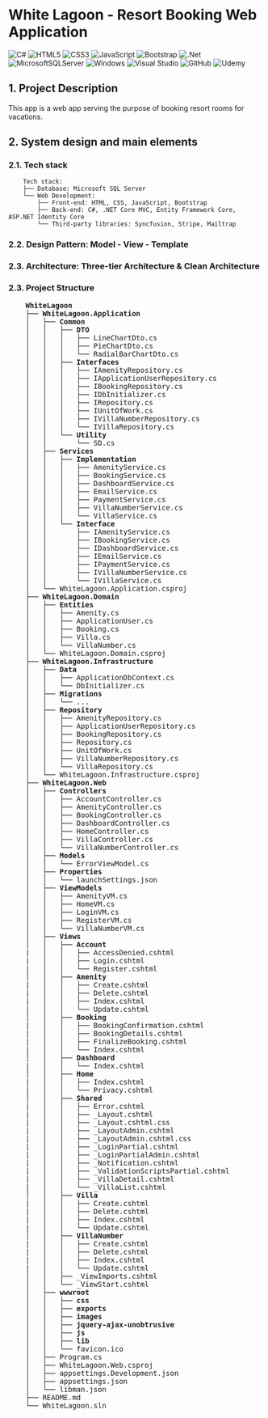 <h1> White Lagoon - Resort Booking Web Application </h1>

![C#](https://img.shields.io/badge/c%23-%23239120.svg?style=for-the-badge&logo=csharp&logoColor=white)
![HTML5](https://img.shields.io/badge/html5-%23E34F26.svg?style=for-the-badge&logo=html5&logoColor=white)
![CSS3](https://img.shields.io/badge/css3-%231572B6.svg?style=for-the-badge&logo=css3&logoColor=white)
![JavaScript](https://img.shields.io/badge/javascript-%23323330.svg?style=for-the-badge&logo=javascript&logoColor=%23F7DF1E)
![Bootstrap](https://img.shields.io/badge/bootstrap-%238511FA.svg?style=for-the-badge&logo=bootstrap&logoColor=white)
![.Net](https://img.shields.io/badge/.NET-5C2D91?style=for-the-badge&logo=.net&logoColor=white)
![MicrosoftSQLServer](https://img.shields.io/badge/Microsoft%20SQL%20Server-CC2927?style=for-the-badge&logo=microsoft%20sql%20server&logoColor=white)
![Windows](https://img.shields.io/badge/Windows-0078D6?style=for-the-badge&logo=windows&logoColor=white)
![Visual Studio](https://img.shields.io/badge/Visual%20Studio-5C2D91.svg?style=for-the-badge&logo=visual-studio&logoColor=white)
![GitHub](https://img.shields.io/badge/github-%23121011.svg?style=for-the-badge&logo=github&logoColor=white)
![Udemy](https://img.shields.io/badge/Udemy-A435F0?style=for-the-badge&logo=Udemy&logoColor=white)

<h2> 1. Project Description </h2>
This app is a web app serving the purpose of booking resort rooms for vacations.

<h2> 2. System design and main elements </h2>
<h3> 2.1. Tech stack</h3>

```
    Tech stack:
    ├── Database: Microsoft SQL Server
    └── Web Development: 
        ├── Front-end: HTML, CSS, JavaScript, Bootstrap 
        ├── Back-end: C#, .NET Core MVC, Entity Framework Core, ASP.NET Identity Core
        └── Third-party libraries: Syncfusion, Stripe, Mailtrap
```

<h3> 2.2. Design Pattern: Model - View - Template</h3>
<h3> 2.3. Architecture: Three-tier Architecture & Clean Architecture </h3>
<h3> 2.3. Project Structure </h3>

<pre>
    <b>WhiteLagoon </b>
    ├── <b>WhiteLagoon.Application </b>
    │   ├── <b>Common </b>                            
    │   │   ├── <b>DTO </b>         
    │   │   │   ├── LineChartDto.cs   
    │   │   │   ├── PieChartDto.cs
    │   │   │   └── RadialBarChartDto.cs  
    │   │   ├── <b>Interfaces</b>     
    │   │   │   ├── IAmenityRepository.cs
    │   │   │   ├── IApplicationUserRepository.cs
    │   │   │   ├── IBookingRepository.cs
    │   │   │   ├── IDbInitializer.cs
    │   │   │   ├── IRepository.cs
    │   │   │   ├── IUnitOfWork.cs
    │   │   │   ├── IVillaNumberRepository.cs
    │   │   │   └── IVillaRepository.cs
    │   │   └── <b>Utility</b>     
    │   │       └── SD.cs
    │   ├── <b>Services </b>  
    │   │   ├── <b>Implementation </b> 
    │   │   │   ├── AmenityService.cs
    │   │   │   ├── BookingService.cs
    │   │   │   ├── DashboardService.cs
    │   │   │   ├── EmailService.cs
    │   │   │   ├── PaymentService.cs
    │   │   │   ├── VillaNumberService.cs
    │   │   │   └── VillaService.cs
    │   │   └── <b>Interface </b> 
    │   │       ├── IAmenityService.cs
    │   │       ├── IBookingService.cs
    │   │       ├── IDashboardService.cs
    │   │       ├── IEmailService.cs
    │   │       ├── IPaymentService.cs
    │   │       ├── IVillaNumberService.cs
    │   │       └── IVillaService.cs
    │   └── WhiteLagoon.Application.csproj
    ├── <b>WhiteLagoon.Domain </b>
    │   ├── <b>Entities </b>         
    │   │   ├── Amenity.cs  
    │   │   ├── ApplicationUser.cs
    │   │   ├── Booking.cs
    │   │   ├── Villa.cs
    │   │   └── VillaNumber.cs 
    │   └── WhiteLagoon.Domain.csproj
    ├── <b>WhiteLagoon.Infrastructure </b>
    │   ├── <b>Data </b>
    │   │   ├── ApplicationDbContext.cs
    │   │   └── DbInitializer.cs
    │   ├── <b>Migrations </b>
    │   │   └── ...
    │   ├── <b>Repository </b>
    │   │   ├── AmenityRepository.cs
    │   │   ├── ApplicationUserRepository.cs
    │   │   ├── BookingRepository.cs
    │   │   ├── Repository.cs
    │   │   ├── UnitOfWork.cs
    │   │   ├── VillaNumberRepository.cs
    │   │   └── VillaRepository.cs
    │   └── WhiteLagoon.Infrastructure.csproj    
    ├── <b>WhiteLagoon.Web </b>
    │   ├── <b>Controllers </b>
    │   │   ├── AccountController.cs
    │   │   ├── AmenityController.cs
    │   │   ├── BookingController.cs
    │   │   ├── DashboardController.cs
    │   │   ├── HomeController.cs
    │   │   ├── VillaController.cs
    │   │   └── VillaNumberController.cs
    │   ├── <b>Models </b>
    │   │   └── ErrorViewModel.cs
    │   ├── <b>Properties </b>
    │   │   └── launchSettings.json
    │   ├── <b>ViewModels </b>
    │   │   ├── AmenityVM.cs
    │   │   ├── HomeVM.cs
    │   │   ├── LoginVM.cs
    │   │   ├── RegisterVM.cs
    │   │   └── VillaNumberVM.cs
    │   ├── <b>Views </b>
    │   │   ├── <b>Account </b> 
    |   │   │   ├── AccessDenied.cshtml
    |   │   │   ├── Login.cshtml
    |   │   │   └── Register.cshtml
    │   │   ├── <b>Amenity </b> 
    |   │   │   ├── Create.cshtml
    |   │   │   ├── Delete.cshtml
    |   │   │   ├── Index.cshtml
    |   │   │   └── Update.cshtml
    │   │   ├── <b>Booking </b> 
    |   │   │   ├── BookingConfirmation.cshtml
    |   │   │   ├── BookingDetails.cshtml
    |   │   │   ├── FinalizeBooking.cshtml
    |   │   │   └── Index.cshtml
    │   │   ├── <b>Dashboard </b> 
    |   │   │   └── Index.cshtml
    │   │   ├── <b>Home </b> 
    |   │   │   ├── Index.cshtml
    |   │   │   └── Privacy.cshtml
    │   │   ├── <b>Shared </b> 
    |   │   │   ├── Error.cshtml
    |   │   │   ├── _Layout.cshtml
    |   │   │   ├── _Layout.cshtml.css
    |   │   │   ├── _LayoutAdmin.cshtml
    |   │   │   ├── _LayoutAdmin.cshtml.css
    |   │   │   ├── _LoginPartial.cshtml
    |   │   │   ├── _LoginPartialAdmin.cshtml
    |   │   │   ├── _Notification.cshtml
    |   │   │   ├── _ValidationScriptsPartial.cshtml
    |   │   │   ├── _VillaDetail.cshtml
    |   │   │   └── _VillaList.cshtml
    │   │   ├── <b>Villa </b> 
    |   │   │   ├── Create.cshtml
    |   │   │   ├── Delete.cshtml
    |   │   │   ├── Index.cshtml
    |   │   │   └── Update.cshtml
    │   │   ├── <b>VillaNumber </b> 
    |   │   │   ├── Create.cshtml
    |   │   │   ├── Delete.cshtml
    |   │   │   ├── Index.cshtml
    |   │   │   └── Update.cshtml
    │   │   ├── _ViewImports.cshtml
    │   │   └── _ViewStart.cshtml
    │   ├── <b>wwwroot </b>
    │   │   ├── <b>css </b> 
    │   │   ├── <b>exports </b> 
    │   │   ├── <b>images </b> 
    │   │   ├── <b>jquery-ajax-unobtrusive </b> 
    │   │   ├── <b>js </b> 
    │   │   ├── <b>lib </b> 
    │   │   └── favicon.ico
    │   ├── Program.cs
    │   ├── WhiteLagoon.Web.csproj
    │   ├── appsettings.Development.json
    │   ├── appsettings.json
    │   └── libman.json
    ├── README.md
    └── WhiteLagoon.sln
</pre>

